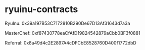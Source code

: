 # ryuinu-contracts

RyuInu: 0x39a197B53C7172810B290De67D13Af31643d7a3a

MasterChef: 0xf87430778eaCfAfD19824542879aCbb0BF3f0881

Referral: 0x8a49d4c2E2897A4cDFCbE8528760D400f1772dbD
